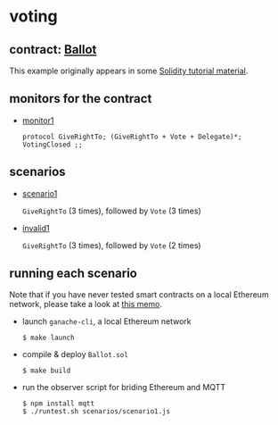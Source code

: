 # voting

## contract: [Ballot](contracts/Ballot.sol)

This example originally appears in some [Solidity tutorial material](https://solidity.readthedocs.io/en/v0.4.24/solidity-by-example.html#voting).

## monitors for the contract

- [monitor1](monitors/monitor1.rules)

  ```
  protocol GiveRightTo; (GiveRightTo + Vote + Delegate)*; VotingClosed ;;
  ```

## scenarios

- [scenario1](scenarios/scenario1.js)

  `GiveRightTo` (3 times), followed by `Vote` (3 times)

- [invalid1](scenarios/invalid1.js)

  `GiveRightTo` (3 times), followed by `Vote` (2 times)


## running each scenario

Note that if you have never tested smart contracts on a local Ethereum network,
please take a look at [this memo](../../docs/ethereum.md).

- launch `ganache-cli`, a local Ethereum network

  ```
  $ make launch
  ```

- compile & deploy `Ballot.sol`

  ```
  $ make build
  ```

- run the observer script for briding Ethereum and MQTT

  ```
  $ npm install mqtt  
  $ ./runtest.sh scenarios/scenario1.js
  ```
